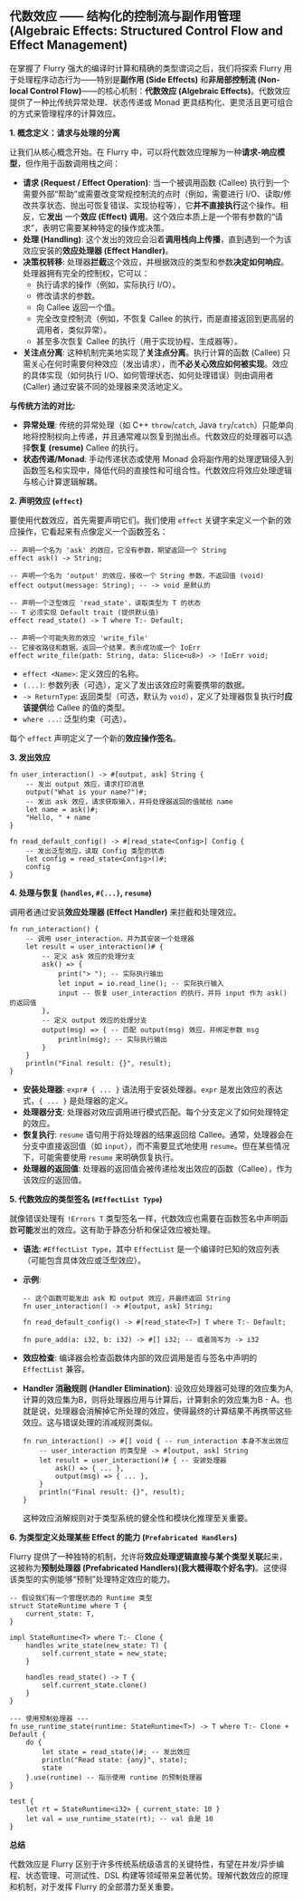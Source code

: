## 代数效应 —— 结构化的控制流与副作用管理 (Algebraic Effects: Structured Control Flow and Effect Management)

在掌握了 Flurry 强大的编译时计算和精确的类型谓词之后，我们将探索 Flurry 用于处理程序动态行为——特别是**副作用 (Side Effects)** 和**非局部控制流 (Non-local Control Flow)**——的核心机制：**代数效应 (Algebraic Effects)**。代数效应提供了一种比传统异常处理、状态传递或 Monad 更具结构化、更灵活且更可组合的方式来管理程序的计算效应。

**1. 概念定义：请求与处理的分离**

让我们从核心概念开始。在 Flurry 中，可以将代数效应理解为一种**请求-响应模型**，但作用于函数调用栈之间：

*   **请求 (Request / Effect Operation)**: 当一个被调用函数 (Callee) 执行到一个需要外部“帮助”或需要改变常规控制流的点时（例如，需要进行 I/O、读取/修改共享状态、抛出可恢复错误、实现协程等），它**并不直接执行**这个操作。相反，它**发出** 一个**效应 (Effect) 调用**。这个效应本质上是一个带有参数的“请求”，表明它需要某种特定的操作或决策。
*   **处理 (Handling)**: 这个发出的效应会沿着**调用栈向上传播**，直到遇到一个为该效应安装的**效应处理器 (Effect Handler)**。
*   **决策权转移**: 处理器**拦截**这个效应，并根据效应的类型和参数**决定如何响应**。处理器拥有完全的控制权，它可以：
    *   执行请求的操作（例如，实际执行 I/O）。
    *   修改请求的参数。
    *   向 Callee 返回一个值。
    *   完全改变控制流（例如，不恢复 Callee 的执行，而是直接返回到更高层的调用者，类似异常）。
    *   甚至多次恢复 Callee 的执行（用于实现协程、生成器等）。
*   **关注点分离**: 这种机制完美地实现了**关注点分离**。执行计算的函数 (Callee) 只需关心在何时需要何种效应（发出请求），而**不必关心效应如何被实现**。效应的具体实现（如何执行 I/O、如何管理状态、如何处理错误）则由调用者 (Caller) 通过安装不同的处理器来灵活地定义。

**与传统方法的对比:**

*   **异常处理**: 传统的异常处理（如 C++ `throw`/`catch`, Java `try`/`catch`）只能单向地将控制权向上传递，并且通常难以恢复到抛出点。代数效应的处理器可以选择**恢复 (resume)** Callee 的执行。
*   **状态传递/Monad**: 手动传递状态或使用 Monad 会将副作用的处理逻辑侵入到函数签名和实现中，降低代码的直接性和可组合性。代数效应将效应处理逻辑与核心计算逻辑解耦。

**2. 声明效应 (`effect`)**

要使用代数效应，首先需要声明它们。我们使用 `effect` 关键字来定义一个新的效应操作，它看起来有点像定义一个函数签名：

```flurry
-- 声明一个名为 'ask' 的效应，它没有参数，期望返回一个 String
effect ask() -> String;

-- 声明一个名为 'output' 的效应，接收一个 String 参数，不返回值 (void)
effect output(message: String); -- -> void 是默认的

-- 声明一个泛型效应 'read_state'，读取类型为 T 的状态
-- T 必须实现 Default trait (提供默认值)
effect read_state() -> T where T:- Default;

-- 声明一个可能失败的效应 'write_file'
-- 它接收路径和数据，返回一个结果，表示成功或一个 IoErr
effect write_file(path: String, data: Slice<u8>) -> !IoErr void;
```

*   `effect <Name>`: 定义效应的名称。
*   `(...)`: 参数列表（可选），定义了发出该效应时需要携带的数据。
*   `-> ReturnType`: 返回类型（可选，默认为 `void`），定义了处理器恢复执行时**应该提供**给 Callee 的值的类型。
*   `where ...`: 泛型约束（可选）。

每个 `effect` 声明定义了一个新的**效应操作签名**。

**3. 发出效应**

```flurry
fn user_interaction() -> #[output, ask] String {
    -- 发出 output 效应，请求打印消息
    output("What is your name?")#;
    -- 发出 ask 效应，请求获取输入，并将处理器返回的值赋给 name
    let name = ask()#;
    "Hello, " + name
}

fn read_default_config() -> #[read_state<Config>] Config {
    -- 发出泛型效应，读取 Config 类型的状态
    let config = read_state<Config>()#;
    config
}
```


**4. 处理与恢复 (`handles`, `#{...}`, `resume`)**

调用者通过安装**效应处理器 (Effect Handler)** 来拦截和处理效应。

```flurry
fn run_interaction() {
    -- 调用 user_interaction，并为其安装一个处理器
    let result = user_interaction()# {
        -- 定义 ask 效应的处理分支
        ask() => {
            print("> "); -- 实际执行输出
            let input = io.read_line(); -- 实际执行输入
            input -- 恢复 user_interaction 的执行，并将 input 作为 ask() 的返回值
        },
        -- 定义 output 效应的处理分支
        output(msg) => { -- 匹配 output(msg) 效应，并绑定参数 msg
            println(msg); -- 实际执行输出
        }
    }
    println("Final result: {}", result);
}
```

*   **安装处理器**: `expr# { ... }` 语法用于安装处理器。`expr` 是发出效应的表达式，`{ ... }` 是处理器的定义。
*   **处理器分支**: 处理器对效应调用进行模式匹配。每个分支定义了如何处理特定的效应。
*   **恢复执行**: `resume` 语句用于将处理器的结果返回给 Callee。通常，处理器会在分支中直接返回值（如 `input`），而不需要显式地使用 `resume`。但在某些情况下，可能需要使用 `resume` 来明确恢复执行。
*   **处理器的返回值**: 处理器的返回值会被传递给发出效应的函数（Callee），作为该效应的返回值。


**5. 代数效应的类型签名 (`#EffectList Type`)**

就像错误处理有 `!Errors T` 类型签名一样，代数效应也需要在函数签名中声明函数**可能**发出的效应。这有助于静态分析和保证效应被处理。

*   **语法**: `#EffectList Type`，其中 `EffectList` 是一个编译时已知的效应列表（可能包含具体效应或泛型效应）。
*   **示例**:
    ```flurry
    -- 这个函数可能发出 ask 和 output 效应，并最终返回 String
    fn user_interaction() -> #[output, ask] String;

    fn read_default_config() -> #[read_state<T>] T where T:- Default;

    fn pure_add(a: i32, b: i32) -> #[] i32; -- 或者简写为 -> i32
    ```
*   **效应检查**: 编译器会检查函数体内部的效应调用是否与签名中声明的 `EffectList` 兼容。
*   **Handler 消融规则 (Handler Elimination)**: 设效应处理器可处理的效应集为A, 计算的效应集为B，则将处理器应用与计算后，计算剩余的效应集为B - A。也就是说，处理器会消解掉它所处理的效应，使得最终的计算结果不再携带这些效应。这与错误处理的消减规则类似。

    ```flurry
    fn run_interaction() -> #[] void { -- run_interaction 本身不发出效应
        -- user_interaction 的类型是 -> #[output, ask] String
        let result = user_interaction()# { -- 安装处理器
            ask() => { ... },
            output(msg) => { ... },
        }
        println("Final result: {}", result);
    }
    ```
    这种效应消解规则对于类型系统的健全性和模块化推理至关重要。

**6. 为类型定义处理某些 Effect 的能力 (`Prefabricated Handlers`)**

Flurry 提供了一种独特的机制，允许将**效应处理逻辑直接与某个类型关联**起来，这被称为**预制处理器 (Prefabricated Handlers)(我大概得取个好名字)**。这使得该类型的实例能够“预制”处理特定效应的能力。

```flurry
-- 假设我们有一个管理状态的 Runtime 类型
struct StateRuntime where T {
    current_state: T,
}

impl StateRuntime<T> where T:- Clone {
    handles write_state(new_state: T) {
        self.current_state = new_state;
    }

    handles read_state() -> T {
        self.current_state.clone()
    }
}

--- 使用预制处理器 ---
fn use_runtime_state(runtime: StateRuntime<T>) -> T where T:- Clone + Default {
    do {
        let state = read_state()#; -- 发出效应
        println("Read state: {any}", state);
        state
    }.use(runtime) -- 指示使用 runtime 的预制处理器
}

test {
    let rt = StateRuntime<i32> { current_state: 10 }
    let val = use_runtime_state(rt); -- val 会是 10
}
```

**总结**

代数效应是 Flurry 区别于许多传统系统级语言的关键特性，有望在并发/异步编程、状态管理、可测试性、DSL 构建等领域带来显著优势。理解代数效应的原理和机制，对于发挥 Flurry 的全部潜力至关重要。
